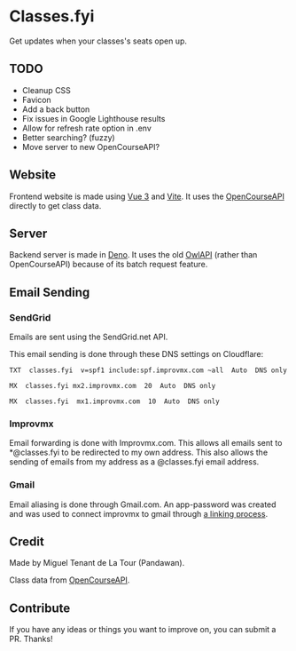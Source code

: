 # Classes.fyi

Get updates when your classes's seats open up.

## TODO

- Cleanup CSS
- Favicon
- Add a back button
- Fix issues in Google Lighthouse results
- Allow for refresh rate option in .env
- Better searching? (fuzzy)
- Move server to new OpenCourseAPI?

## Website

Frontend website is made using [Vue 3](https://github.com/vuejs/vue-next) and [Vite](https://github.com/vitejs/vite). It uses the [OpenCourseAPI](https://github.com/OpenCourseAPI/OpenCourseAPI) directly to get class data.

## Server

Backend server is made in [Deno](https://github.com/denoland/deno). It uses the old [OwlAPI](https://github.com/OpenCourseAPI/OwlAPI) (rather than OpenCourseAPI) because of its batch request feature.

## Email Sending

### SendGrid

Emails are sent using the SendGrid.net API.

This email sending is done through these DNS settings on Cloudflare:

```dns
TXT  classes.fyi  v=spf1 include:spf.improvmx.com ~all  Auto  DNS only

MX  classes.fyi mx2.improvmx.com  20  Auto  DNS only

MX  classes.fyi  mx1.improvmx.com  10  Auto  DNS only
```

### Improvmx

Email forwarding is done with Improvmx.com.
This allows all emails sent to \*@classes.fyi to be redirected to my own address.
This also allows the sending of emails from my address as a @classes.fyi email address.

### Gmail

Email aliasing is done through Gmail.com.
An app-password was created and was used to connect improvmx to gmail through [a linking process](https://improvmx.com/guides/send-emails-using-gmail/).

## Credit

Made by Miguel Tenant de La Tour (Pandawan).

Class data from [OpenCourseAPI](https://github.com/OpenCourseAPI/OpenCourseAPI).

## Contribute

If you have any ideas or things you want to improve on, you can submit a PR. Thanks!
